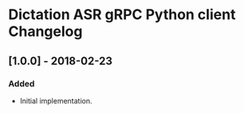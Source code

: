# Dictation ASR gRPC Python client Changelog

## [1.0.0] - 2018-02-23
### Added
- Initial implementation.
